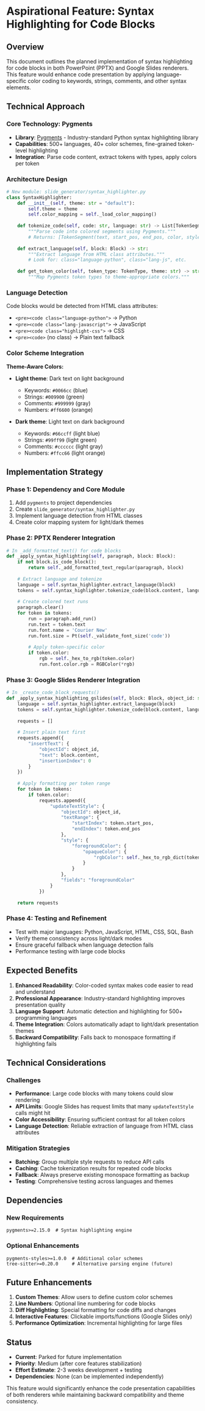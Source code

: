 # Aspirational Feature: Syntax Highlighting for Code Blocks

## Overview

This document outlines the planned implementation of syntax highlighting for code blocks in both PowerPoint (PPTX) and Google Slides renderers. This feature would enhance code presentation by applying language-specific color coding to keywords, strings, comments, and other syntax elements.

## Technical Approach

### Core Technology: Pygments

- **Library**: [Pygments](https://pygments.org/) - Industry-standard Python syntax highlighting library
- **Capabilities**: 500+ languages, 40+ color schemes, fine-grained token-level highlighting
- **Integration**: Parse code content, extract tokens with types, apply colors per token

### Architecture Design

```python
# New module: slide_generator/syntax_highlighter.py
class SyntaxHighlighter:
    def __init__(self, theme: str = "default"):
        self.theme = theme
        self.color_mapping = self._load_color_mapping()
    
    def tokenize_code(self, code: str, language: str) -> List[TokenSegment]:
        """Parse code into colored segments using Pygments."""
        # Returns: [TokenSegment(text, start_pos, end_pos, color, style)]
    
    def extract_language(self, block: Block) -> str:
        """Extract language from HTML class attributes."""
        # Look for: class="language-python", class="lang-js", etc.
    
    def get_token_color(self, token_type: TokenType, theme: str) -> str:
        """Map Pygments token types to theme-appropriate colors."""
```

### Language Detection

Code blocks would be detected from HTML class attributes:
- `<pre><code class="language-python">` → Python
- `<pre><code class="lang-javascript">` → JavaScript  
- `<pre><code class="highlight-css">` → CSS
- `<pre><code>` (no class) → Plain text fallback

### Color Scheme Integration

**Theme-Aware Colors:**
- **Light theme**: Dark text on light background
  - Keywords: `#0066cc` (blue)
  - Strings: `#009900` (green)
  - Comments: `#999999` (gray)
  - Numbers: `#ff6600` (orange)

- **Dark theme**: Light text on dark background
  - Keywords: `#66ccff` (light blue)
  - Strings: `#99ff99` (light green)
  - Comments: `#cccccc` (light gray)
  - Numbers: `#ffcc66` (light orange)

## Implementation Strategy

### Phase 1: Dependency and Core Module
1. Add `pygments` to project dependencies
2. Create `slide_generator/syntax_highlighter.py`
3. Implement language detection from HTML classes
4. Create color mapping system for light/dark themes

### Phase 2: PPTX Renderer Integration
```python
# In _add_formatted_text() for code blocks
def _apply_syntax_highlighting(self, paragraph, block: Block):
    if not block.is_code_block():
        return self._add_formatted_text_regular(paragraph, block)
    
    # Extract language and tokenize
    language = self.syntax_highlighter.extract_language(block)
    tokens = self.syntax_highlighter.tokenize_code(block.content, language)
    
    # Create colored text runs
    paragraph.clear()
    for token in tokens:
        run = paragraph.add_run()
        run.text = token.text
        run.font.name = 'Courier New'
        run.font.size = Pt(self._validate_font_size('code'))
        
        # Apply token-specific color
        if token.color:
            rgb = self._hex_to_rgb(token.color)
            run.font.color.rgb = RGBColor(*rgb)
```

### Phase 3: Google Slides Renderer Integration
```python
# In _create_code_block_requests()
def _apply_syntax_highlighting_gslides(self, block: Block, object_id: str) -> List[Dict]:
    language = self.syntax_highlighter.extract_language(block)
    tokens = self.syntax_highlighter.tokenize_code(block.content, language)
    
    requests = []
    
    # Insert plain text first
    requests.append({
        "insertText": {
            "objectId": object_id,
            "text": block.content,
            "insertionIndex": 0
        }
    })
    
    # Apply formatting per token range
    for token in tokens:
        if token.color:
            requests.append({
                "updateTextStyle": {
                    "objectId": object_id,
                    "textRange": {
                        "startIndex": token.start_pos,
                        "endIndex": token.end_pos
                    },
                    "style": {
                        "foregroundColor": {
                            "opaqueColor": {
                                "rgbColor": self._hex_to_rgb_dict(token.color)
                            }
                        }
                    },
                    "fields": "foregroundColor"
                }
            })
    
    return requests
```

### Phase 4: Testing and Refinement
- Test with major languages: Python, JavaScript, HTML, CSS, SQL, Bash
- Verify theme consistency across light/dark modes
- Ensure graceful fallback when language detection fails
- Performance testing with large code blocks

## Expected Benefits

1. **Enhanced Readability**: Color-coded syntax makes code easier to read and understand
2. **Professional Appearance**: Industry-standard highlighting improves presentation quality
3. **Language Support**: Automatic detection and highlighting for 500+ programming languages
4. **Theme Integration**: Colors automatically adapt to light/dark presentation themes
5. **Backward Compatibility**: Falls back to monospace formatting if highlighting fails

## Technical Considerations

### Challenges
- **Performance**: Large code blocks with many tokens could slow rendering
- **API Limits**: Google Slides has request limits that many `updateTextStyle` calls might hit
- **Color Accessibility**: Ensuring sufficient contrast for all token colors
- **Language Detection**: Reliable extraction of language from HTML class attributes

### Mitigation Strategies
- **Batching**: Group multiple style requests to reduce API calls
- **Caching**: Cache tokenization results for repeated code blocks
- **Fallback**: Always preserve existing monospace formatting as backup
- **Testing**: Comprehensive testing across languages and themes

## Dependencies

### New Requirements
```
pygments>=2.15.0  # Syntax highlighting engine
```

### Optional Enhancements
```
pygments-styles>=1.0.0  # Additional color schemes
tree-sitter>=0.20.0     # Alternative parsing engine (future)
```

## Future Enhancements

1. **Custom Themes**: Allow users to define custom color schemes
2. **Line Numbers**: Optional line numbering for code blocks
3. **Diff Highlighting**: Special formatting for code diffs and changes
4. **Interactive Features**: Clickable imports/functions (Google Slides only)
5. **Performance Optimization**: Incremental highlighting for large files

## Status

- **Current**: Parked for future implementation
- **Priority**: Medium (after core features stabilization)
- **Effort Estimate**: 2-3 weeks development + testing
- **Dependencies**: None (can be implemented independently)

This feature would significantly enhance the code presentation capabilities of both renderers while maintaining backward compatibility and theme consistency.
